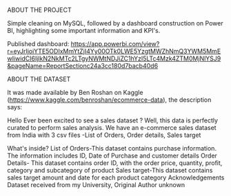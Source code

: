 ABOUT THE PROJECT

Simple cleaning on MySQL, followed by a dashboard construction on Power BI, highlighting some important information and KPI's.

Published dashboard: https://app.powerbi.com/view?r=eyJrIjoiYTE5ODIxMmYtZjI4Yy00OTk0LWE5YzgtMWZhNmQ3YWM5MmEwIiwidCI6IjlkN2NkMTc2LTgyNWMtNDJiZC1hYzI5LTc4Mzk4ZTM0MjNlYSJ9&pageName=ReportSectionc24a3cc180d7bacb40d6

ABOUT THE DATASET

It was made available by Ben Roshan on Kaggle (https://www.kaggle.com/benroshan/ecommerce-data), the description says:

Hello
Ever been excited to see a sales dataset ? Well, this data is perfectly curated to perform sales analysis. We have an e-commerce sales dataset from India with 3 csv files -List of Orders, Order details, Sales target

What's inside?
List of Orders-This dataset contains purchase information. The information includes ID, Date of Purchase and customer details
Order Details- This dataset contains order ID, with the order price, quantity, profit, category and subcategory of product
Sales target-This dataset contains sales target amount and date for each product category
Acknowledgements
Dataset received from my University, Original Author unknown
